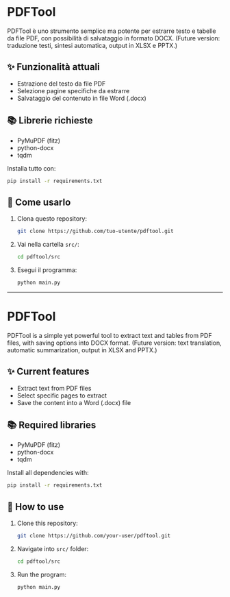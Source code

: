 # PDFTool

PDFTool è uno strumento semplice ma potente per estrarre testo e tabelle da file PDF, con possibilità di salvataggio in formato DOCX.
(Future version: traduzione testi, sintesi automatica, output in XLSX e PPTX.)

## ✨ Funzionalità attuali
- Estrazione del testo da file PDF
- Selezione pagine specifiche da estrarre
- Salvataggio del contenuto in file Word (.docx)

## 📚 Librerie richieste
- PyMuPDF (fitz)
- python-docx
- tqdm

Installa tutto con:
```bash
pip install -r requirements.txt
```

## 🚀 Come usarlo
1. Clona questo repository:
    ```bash
    git clone https://github.com/tuo-utente/pdftool.git
    ```
2. Vai nella cartella `src/`:
    ```bash
    cd pdftool/src
    ```
3. Esegui il programma:
    ```bash
    python main.py
    ```

---

# PDFTool

PDFTool is a simple yet powerful tool to extract text and tables from PDF files, with saving options into DOCX format.
(Future version: text translation, automatic summarization, output in XLSX and PPTX.)

## ✨ Current features
- Extract text from PDF files
- Select specific pages to extract
- Save the content into a Word (.docx) file

## 📚 Required libraries
- PyMuPDF (fitz)
- python-docx
- tqdm

Install all dependencies with:
```bash
pip install -r requirements.txt
```

## 🚀 How to use
1. Clone this repository:
    ```bash
    git clone https://github.com/your-user/pdftool.git
    ```
2. Navigate into `src/` folder:
    ```bash
    cd pdftool/src
    ```
3. Run the program:
    ```bash
    python main.py
    ```
